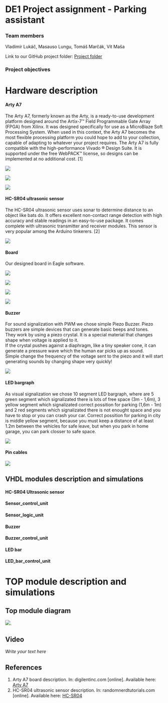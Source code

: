 # DE1 Project assignment - Parking assistant

### Team members
Vladimír Lukáč, Masauso Lungu, Tomáš Marčák, Vít Maša

Link to our GitHub project folder: [Project folder](https://github.com/tmarcak/Digital-electronics-1/tree/main/Labs/project)

### Project objectives


# Hardware description

#### Arty A7

The Arty A7, formerly known as the Arty, is a ready-to-use development platform designed around the Artix-7™ Field Programmable Gate Array (FPGA) from Xilinx.
It was designed specifically for use as a MicroBlaze Soft Processing System. When used in this context, the Arty A7 becomes the most flexible processing platform you could hope to add to your collection, capable of adapting to whatever your project requires. 
The Arty A7 is fully compatible with the high-performance Vivado ® Design Suite. It is supported under the free WebPACK™ license, so designs can be implemented at no additional cost. [1]

![](Images/arty_1.png)

![](Images/arty_2.png)

![](Images/arty_pins.png)

#### HC-SR04 ultrasonic sensor

The HC-SR04 ultrasonic sensor uses sonar to determine distance to an object like bats do. 
It offers excellent non-contact range detection with high accuracy and stable readings in an easy-to-use package. 
It comes complete with ultrasonic transmitter and receiver modules. This sensor is very popular among the Arduino tinkerers. [2]

![](Images/sensor.png)

#### Board

Our designed board in Eagle software. 

![](Images/plosak_1.png)

![](Images/plosak_2.png)

![](Images/plosak_3.png)

![](Images/plosak_4.png)

#### Buzzer
For sound signalization with PWM we chose simple Piezo Buzzer. 
Piezo buzzers are simple devices that can generate basic beeps and tones.  
They work by using a piezo crystal. It is a special material that changes shape when voltage is applied to it.  
If the crystal pushes against a diaphragm, like a tiny speaker cone, it can generate a pressure wave which the human ear picks up as sound.  
Simple change the frequency of the voltage sent to the piezo and it will start generating sounds by changing shape very quickly!

![](Images/buzzer.png)

#### LED bargraph
As visual signalization we chose 10 segment LED bargraph, where are 5 green segment which signalizated there is lots of free space (3m - 1,6m), 3 yellow segment which signalizated correct possition for parking (1,6m - 1m) and 2 red segments which signalizated there is not enought space and you have to stop or you can crash your car. 
Correct possition for parking in city is middle yellow segment, because you must keep a distance of at least 1.2m between the vehicles for safe leave, but when you park in home garage, you can park closser to safe space.

![](Images/led_bar.png)

#### Pin cables

![](Images/pin_cables.jpg)

## VHDL modules description and simulations

#### HC-SR04 Ultrasonic sensor
#### Sensor_control_unit
#### Sensor_logic_unit
#### Buzzer
#### Buzzer_control_unit
#### LED bar
#### LED_bar_control_unit

# TOP module description and simulations

## Top module diagram

![](Images/top_parking_assistant_diagram_final.png).


## Video

*Write your text here*


## References

   1. Arty A7 board description. In: digilentinc.com [online]. Available here: [Arty A7](https://reference.digilentinc.com/reference/programmable-logic/arty-a7/reference-manual) 
   2. HC-SR04 ultrasonic sensor description. In: randomnerdtutorials.com [online]. Available here: [HC-SR04](https://randomnerdtutorials.com/complete-guide-for-ultrasonic-sensor-hc-sr04/) 